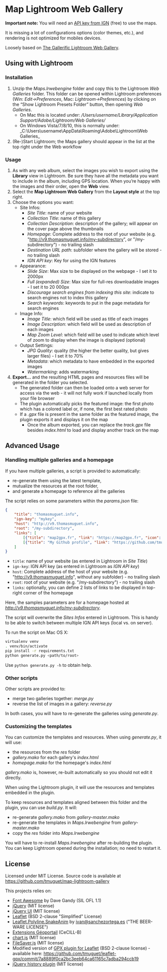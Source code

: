 # Map Lightroom Web Gallery

**Important note:** You will need an [API key from IGN](http://professionnels.ign.fr/ign/contrats) (free) to use the maps.

It is missing a lot of configurations options (color themes, etc.), and rendering is not optimized for mobiles devices.

Loosely based on [The Gallerific Lightroom Web Gallery](http://trialstravails.blogspot.com/2015/07/gallerific.html).

## Using with Lightroom

### Installation

1. Unzip the _Maps.lrwebengine_ folder and copy this to the Lightroom _Web Galleries_ folder. This folder can be opened within Lightroom preferences (Win: _Edit-&gt;Preferences_, Mac: _Lightroom-&gt;Preferences_) by clicking on the “Show Lightroom Presets Folder” button, then opening _Web Galleries_.
    * On Mac this is located under: _/Users/username/Library/Application Support/Adobe/Lightroom/Web Galleries/_
    * On Windows Vista/7/8/10, this is normally under: _C:\Users\username\AppData\Roaming\Adobe\Lightroom\Web Galleries\_
2. (Re-)Start Lightroom; the Maps gallery should appear in the list at the top right under the Web workflow

### Usage

1. As with any web album, select the images you wish to export using the **Library** view in Lightroom. Be sure they have all the metadata you want to include in the album, including GPS location. When you’re happy with the images and their order, open the **Web** view.
2. Select the **Map Lightroom Web Gallery** from the **Layout style** at the top right.
3. Choose the options you want:
    * Site Infos:
        * _Site Title_: name of your website
        * _Collection Title_: name of this gallery
        * _Collection Description_: description of the gallery; will appear on the cover page above the thumbnails
        * _Homepage_: Complete address to the root of your website (e.g. "http://v9.thomasmuguet.info/my-subdirectory", or "/my-subdirectory") - no trailing slash
        * _Destination URL path_: subfolder where the gallery will be stored - no trailing slash
        * _IGN API key_: Key for using the IGN features
    * Appearance:
        * _Slide Size_: Max size to be displayed on the webpage - I set it to 2000px
        * _Full (expanded) Size_: Max size for full-res downloadable images - I set it to 20 000px
        * _Discourage search engines from indexing this site_: indicate to search engines not to index this gallery
        * _Search keywords_: keywords to put in the page metadata for search engines
    * Image Info:
        * _Image Title_: which field will be used as title of each images
        * _Image Description_: which field will be used as description of each images
        * _Map Zoom Level_: which field will be used to indicate which level of zoom to display when the image is displayed (optional)
    * Output Settings:
        * _JPG Quality_: quality (the higher the better quality, but gives larger files) - I set it to 70%
        * _Metadata_: which metadata to have embedded in the exported images
        * _Watermarking_: adds watermarking
4. **Export...** and the resulting HTML pages and resources files will be generated in the folder you selected.
    * The generated folder can then be loaded onto a web server for access via the web - it will not fully work if launched locally from your file browser
    * The plugin automatically picks the featured image: the first photo which has a colored label or, if none, the first best rated photo
    * If a _.gpx_ file is present in the same folder as the featured image, the plugin exports it and displays it on the map
        * Once the album exported, you can replace the _track.gpx_ file besides _index.html_ to load and display another track on the map

## Advanced Usage

### Handling multiple galleries and a homepage

If you have multiple galleries, a script is provided to automatically:
* re-generate them using the latest template,
* mutualize the resources at the root folder,
* and generate a homepage to reference all the galleries

The script relies on some parameters within the _params.json_ file:
```json
{
    "title": "thomasmuguet.info",
    "ign-key": "mykey",
    "host": "http://v9.thomasmuguet.info",
    "root": "/my-subdirectory",
    "links": [
        [{"title": "map2gpx.fr", "link": "https://map2gpx.fr", "icon": "fa-area-chart"}],
        [{"title": "My Github profile", "link": "https://github.com/tmuguet", "icon": "fa-github"}, {"title": "My pro. website", "link": "https://tmuguet.me", "icon": "fa-address-card"}]
    ]
}
```
* `title`: name of your website (as entered in Lightroom in _Site Title_)
* `ign-key`: IGN API key (as entered in Lightroom as _IGN API key_)
* `host`: Complete address of the host of your website (e.g. "http://v9.thomasmuguet.info", without any subfolder) - no trailing slash
* `root`: root of your website (e.g. "/my-subdirectory") - no trailing slash
* `links`: optionally, you can define 2 lists of links to be displayed in top-right corner of the homepage

Here, the samples parameters are for a homepage hosted at _http://v9.thomasmuguet.info/my-subdirectory_.

The script will overwrite the _Sites Infos_ entered in Lightroom. This is handy to be able to switch between multiple IGN API keys (local vs. on server).

To run the script on Mac OS X:
```bash
virtualenv venv
. venv/bin/activate
pip install -r requirements.txt
python generate.py <path/to/root>
```

Use `python generate.py -h` to obtain help.

### Other scripts

Other scripts are provided to:
* merge two galleries together: _merge.py_
* reverse the list of images in a gallery: _reverse.py_

In both cases, you will have to re-generate the galleries using _generate.py_.

### Customizing the templates

You can customize the templates and resources.
When using _generate.py_, it will use:
* the resources from the _res_ folder
* _gallery.mako_ for each gallery's _index.html_
* _homepage.mako_ for the homepage's _index.html_

_gallery.mako_ is, however, re-built automatically so you should not edit it directly.

When using the Lightroom plugin, it will use the resources and templates embedded in the plugin.

To keep resources and templates aligned between this folder and the plugin, you can use _build.py_. It will:
* re-generate _gallery.mako_ from _gallery-master.mako_
* re-generate the templates in _Maps.lrwebengine_ from _gallery-master.mako_
* copy the _res_ folder into _Maps.lrwebengine_

You will have to re-install _Maps.lrwebengine_ after re-building the plugin. You can keep Lightroom opened during the installation; no need to restart it.

## License

Licensed under MIT License. Source code is available at https://github.com/tmuguet/map-lightroom-gallery

This projects relies on:
* [Font Awesome](http://fontawesome.io) by Dave Gandy (SIL OFL 1.1)
* [jQuery](http://jquery.com/) (MIT license)
* [jQuery UI](http://jqueryui.com/) (MIT license)
* [Leaflet](http://leafletjs.com/) (BSD 2-clause "Simplified" License)
* [Leaflet.Polyline.SnakeAnim](https://github.com/IvanSanchez/Leaflet.Polyline.SnakeAnim) by ivan@sanchezortega.es ("THE BEER-WARE LICENSE")
* [Extensions Géoportail](https://github.com/IGNF/geoportal-extensions) (CeCILL-B)
* [chart.js](http://www.chartjs.org/) (MIT license)
* [FileSaver.js](https://github.com/eligrey/FileSaver.js/) (MIT license)
* Modified version of [GPX plugin for Leaflet](https://github.com/mpetazzoni/leaflet-gpx/) (BSD 2-clause license) - available here: https://github.com/tmuguet/leaflet-gpx/commit/7a8889f0ca2bc3eeb64ca61165c7adba294ccb19
* [jQuery history plugin](https://tkyk.github.io/jquery-history-plugin/) (MIT license)
